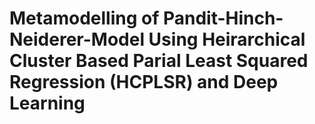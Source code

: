# Metamodelling of Pandit-Hinch-Neiderer-Model Using Heirarchical Cluster Based Parial Least Squared Regression (HCPLSR) and Deep Learning
